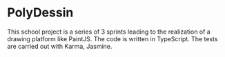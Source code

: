 # PolyDessin
This school project is a series of 3 sprints leading to the realization of a drawing platform like PaintJS. The code is written in TypeScript. The tests are carried out with Karma, Jasmine.
